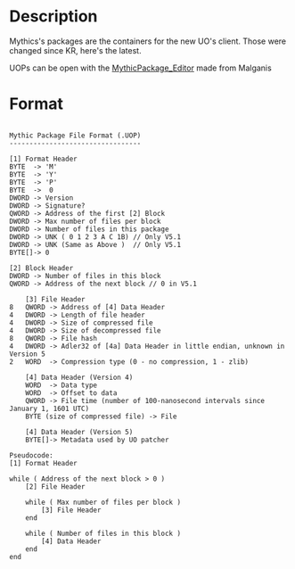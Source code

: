 # Description #

Mythics's packages are the containers for the new UO's client.
Those were changed since KR, here's the latest.

UOPs can be open with the [MythicPackage\_Editor](http://code.google.com/p/mondains-legacy/downloads/detail?name=Mythic%20Package%20Editor%20v1.03.zip) made from Malganis

# Format #

```

Mythic Package File Format (.UOP)
---------------------------------

[1] Format Header
BYTE  -> 'M'
BYTE  -> 'Y'
BYTE  -> 'P'
BYTE  ->  0
DWORD -> Version
DWORD -> Signature?
QWORD -> Address of the first [2] Block
DWORD -> Max number of files per block
DWORD -> Number of files in this package
DWORD -> UNK ( 0 1 2 3 A C 1B) // Only V5.1
DWORD -> UNK (Same as Above )  // Only V5.1
BYTE[]-> 0

[2] Block Header
DWORD -> Number of files in this block
QWORD -> Address of the next block // 0 in V5.1

	[3] File Header
8	QWORD -> Address of [4] Data Header
4	DWORD -> Length of file header
4	DWORD -> Size of compressed file
4	DWORD -> Size of decompressed file
8	QWORD -> File hash
4	DWORD -> Adler32 of [4a] Data Header in little endian, unknown in Version 5
2	WORD  -> Compression type (0 - no compression, 1 - zlib)
	
	[4] Data Header (Version 4)
	WORD  -> Data type
	WORD  -> Offset to data
	QWORD -> File time (number of 100-nanosecond intervals since January 1, 1601 UTC)
	BYTE (size of compressed file) -> File	

	[4] Data Header (Version 5)
	BYTE[]-> Metadata used by UO patcher

Pseudocode:
[1] Format Header

while ( Address of the next block > 0 )
	[2] File Header

	while ( Max number of files per block )
		[3] File Header
	end

	while ( Number of files in this block )
		[4] Data Header
	end	
end

```